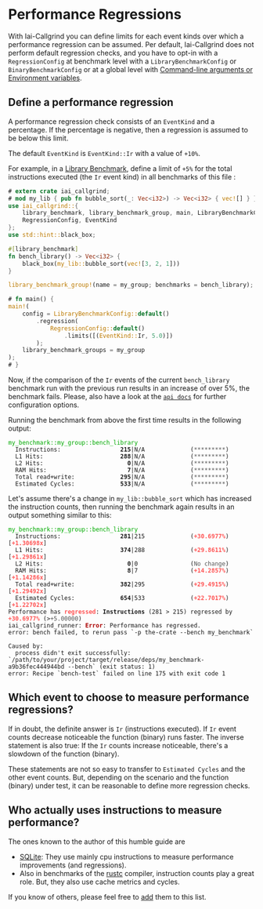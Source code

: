 <!-- markdownlint-disable MD041 MD033 -->

# Performance Regressions

With Iai-Callgrind you can define limits for each event kinds over which a
performance regression can be assumed. Per default, Iai-Callgrind does not
perform default regression checks, and you have to opt-in with a
`RegressionConfig` at benchmark level with a `LibraryBenchmarkConfig` or
`BinaryBenchmarkConfig` or at a global level with [Command-line arguments or
Environment variables](./cli_and_env/basics.md).

## Define a performance regression

A performance regression check consists of an `EventKind` and a percentage. If
the percentage is negative, then a regression is assumed to be below this limit.

The default `EventKind` is `EventKind::Ir` with a value of `+10%`.

For example, in a [Library
Benchmark](./benchmarks/library_benchmarks/configuration.md), define a limit of
`+5%` for the total instructions executed (the `Ir` event kind) in all
benchmarks of this file :

```rust
# extern crate iai_callgrind;
# mod my_lib { pub fn bubble_sort(_: Vec<i32>) -> Vec<i32> { vec![] } }
use iai_callgrind::{
    library_benchmark, library_benchmark_group, main, LibraryBenchmarkConfig,
    RegressionConfig, EventKind
};
use std::hint::black_box;

#[library_benchmark]
fn bench_library() -> Vec<i32> {
    black_box(my_lib::bubble_sort(vec![3, 2, 1]))
}

library_benchmark_group!(name = my_group; benchmarks = bench_library);

# fn main() {
main!(
    config = LibraryBenchmarkConfig::default()
        .regression(
            RegressionConfig::default()
                .limits([(EventKind::Ir, 5.0)])
        );
    library_benchmark_groups = my_group
);
# }
```

Now, if the comparison of the `Ir` events of the current `bench_library`
benchmark run with the previous run results in an increase of over 5%, the
benchmark fails. Please, also have a look at the [`api
docs`](https://docs.rs/iai-callgrind/0.13.4/iai_callgrind/struct.RegressionConfig.html)
for further configuration options.

Running the benchmark from above the first time results in the following output:

<pre><code class="hljs"><span style="color:#0A0">my_benchmark::my_group::bench_library</span>
  Instructions:     <b>            215</b>|N/A             (<span style="color:#555">*********</span>)
  L1 Hits:          <b>            288</b>|N/A             (<span style="color:#555">*********</span>)
  L2 Hits:          <b>              0</b>|N/A             (<span style="color:#555">*********</span>)
  RAM Hits:         <b>              7</b>|N/A             (<span style="color:#555">*********</span>)
  Total read+write: <b>            295</b>|N/A             (<span style="color:#555">*********</span>)
  Estimated Cycles: <b>            533</b>|N/A             (<span style="color:#555">*********</span>)</code></pre>

Let's assume there's a change in `my_lib::bubble_sort` which has increased the
instruction counts, then running the benchmark again results in an output
something similar to this:

<pre><code class="hljs"><span style="color:#0A0">my_benchmark::my_group::bench_library</span>
  Instructions:     <b>            281</b>|215             (<b><span style="color:#F55">+30.6977%</span></b>) [<b><span style="color:#F55">+1.30698x</span></b>]
  L1 Hits:          <b>            374</b>|288             (<b><span style="color:#F55">+29.8611%</span></b>) [<b><span style="color:#F55">+1.29861x</span></b>]
  L2 Hits:          <b>              0</b>|0               (<span style="color:#555">No change</span>)
  RAM Hits:         <b>              8</b>|7               (<b><span style="color:#F55">+14.2857%</span></b>) [<b><span style="color:#F55">+1.14286x</span></b>]
  Total read+write: <b>            382</b>|295             (<b><span style="color:#F55">+29.4915%</span></b>) [<b><span style="color:#F55">+1.29492x</span></b>]
  Estimated Cycles: <b>            654</b>|533             (<b><span style="color:#F55">+22.7017%</span></b>) [<b><span style="color:#F55">+1.22702x</span></b>]
Performance has <b><span style="color:#F55">regressed</span></b>: <b>Instructions</b> (281 > 215) regressed by <b><span style="color:#F55">+30.6977%</span></b> (><span style="color:#555">+5.00000</span>)
iai_callgrind_runner: <b><span style="color:#A00">Error</span></b>: Performance has regressed.
error: bench failed, to rerun pass `-p the-crate --bench my_benchmark`

Caused by:
  process didn't exit successfully: `/path/to/your/project/target/release/deps/my_benchmark-a9b36fec444944bd --bench` (exit status: 1)
error: Recipe `bench-test` failed on line 175 with exit code 1</code></pre>

## Which event to choose to measure performance regressions?

If in doubt, the definite answer is `Ir` (instructions executed). If `Ir` event
counts decrease noticeable the function (binary) runs faster. The inverse
statement is also true: If the `Ir` counts increase noticeable, there's a
slowdown of the function (binary).

These statements are not so easy to transfer to `Estimated Cycles` and the other
event counts. But, depending on the scenario and the function (binary) under
test, it can be reasonable to define more regression checks.

## Who actually uses instructions to measure performance?

The ones known to the author of this humble guide are

* [SQLite](https://sqlite.org/cpu.html#performance_measurement): They use mainly
  cpu instructions to measure performance improvements (and regressions).
* Also in benchmarks of the [rustc](https://github.com/rust-lang/rustc-perf)
  compiler, instruction counts play a great role. But, they also use cache
  metrics and cycles.

If you know of others, please feel free to
[add](https://github.com/iai-callgrind/iai-callgrind/master/docs/src/regressions.md)
them to this list.
